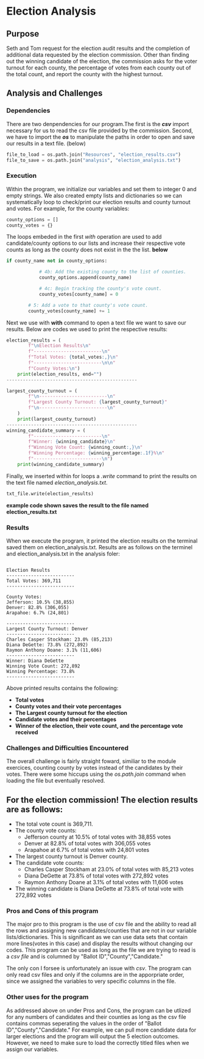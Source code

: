 # Election Analysis

## Purpose
Seth and Tom request for the election audit results and the completion of additional data requested by the election commission. Other than finding out the winning candidate of the election, the commission asks for the voter turnout for each county, the percentage of votes from each county out of the total count, and report the county with the highest turnout.

## Analysis and Challenges
### Dependencies
There are two denpendencies for our program.The first is the **_csv_** import necessary for us to read the csv file provided by the commission. Second, we have to import the **_os_** to manipulate the paths in order to open and save our results in a text file. (below)

```python:PyPoll_Challenge.py [6,8]
file_to_load = os.path.join("Resources", "election_results.csv")
file_to_save = os.path.join("analysis", "election_analysis.txt")
```

### Execution 
Within the program, we initialize our variables and set them to integer 0 and empty strings. We also created empty lists and dictionaries so we can systematically loop to check/print our election results and county turnout and votes. For example, for the county variables:

```python:PyPoll_Challenge.py [18-19]
county_options = []
county_votes = {}
```

The loops embeded in the first _with_ operation are used to add candidate/county options to our lists and increase their respective vote counts as long as the county does not exist in the the list. **below**

```python:PyPoll_Challenge.py [67-74]
if county_name not in county_options:

            # 4b: Add the existing county to the list of counties.
            county_options.append(county_name)

            # 4c: Begin tracking the county's vote count.
            county_votes[county_name] = 0

        # 5: Add a vote to that county's vote count.
        county_votes[county_name] += 1
```

Next we use with **with** command to open a text file we want to save our results. Below are codes we used to print the respective results:

```python:PyPoll_Challenge.py [81-87,111-117,144-150]
election_results = (
        f"\nElection Results\n"
        f"-------------------------\n"
        f"Total Votes: {total_votes:,}\n"
        f"-------------------------\n\n"
        f"County Votes:\n")
    print(election_results, end="")
------------------------------------------------

largest_county_turnout = (
        f"\n-------------------------\n"
        f"Largest County Turnout: {largest_county_turnout}"
        f"\n-------------------------\n"
    )
    print(largest_county_turnout)
------------------------------------------------
winning_candidate_summary = (
        f"-------------------------\n"
        f"Winner: {winning_candidate}\n"
        f"Winning Vote Count: {winning_count:,}\n"
        f"Winning Percentage: {winning_percentage:.1f}%\n"
        f"-------------------------\n")
    print(winning_candidate_summary)
```


Finally, we inserted within for loops a _.write_ command to print the results on the text file named _election_analysis.txt_.

```python:PyPoll_Challenge.py [89]
txt_file.write(election_results)
```

**example code shown saves the result to the file named election_results.txt**

### Results
When we execute the program, it printed the election results on the terminal saved them on election_analysis.txt. Results are as follows on the terminel and election_analysis.txt in the analysis foler:

```text file: analysis/election_analysis.txt

Election Results
-------------------------
Total Votes: 369,711
-------------------------

County Votes:
Jefferson: 10.5% (38,855)
Denver: 82.8% (306,055)
Arapahoe: 6.7% (24,801)

-------------------------
Largest County Turnout: Denver
-------------------------
Charles Casper Stockham: 23.0% (85,213)
Diana DeGette: 73.8% (272,892)
Raymon Anthony Doane: 3.1% (11,606)
-------------------------
Winner: Diana DeGette
Winning Vote Count: 272,892
Winning Percentage: 73.8%
-------------------------
```
Above printed results contains the following:
- **Total votes**
- **County votes and their vote percentages**
- **The Largest county turnout for the election**
- **Candidate votes and their percentages**
- **Winner of the election, their vote count, and the percentage vote received**

### Challenges and Difficulties Encountered
The overall challenge is fairly straight foward, similiar to the module exercices, counting county by votes instead of the candidates by their votes. There were some hiccups using the _os.path.join_ command when loading the file but eventually resolved.

## For the election commission! The election results are as follows:
- The total vote count is 369,711.
- The county vote counts:
	- Jefferson county at 10.5% of total votes with 38,855 votes
	- Denver at 82.8% of total votes with 306,055 votes
 	- Arapahoe at 6.7% of total votes with 24,801 votes
- The largest county turnout is Denver county.
- The candidate vote counts:
	- Charles Casper Stockham at 23.0% of total votes with 85,213 votes
	- Diana DeGette at 73.8%  of total votes with 272,892 votes
	- Raymon Anthony Doane at 3.1% of total votes with 11,606 votes
- The winning candidate is Diana DeGette at 73.8% of total vote with 272,892 votes


### Pros and Cons of this program
The major pro to this program is the use of csv file and the ability to read all the rows and assigning new candidates/counties that are not in our variable lists/dictionaries. This is significant as we can use data sets that contain more lines(votes in this case) and display the results without changing our codes. This program can be used as long as the file we are trying to read is a _csv file_ and is columned by "Ballot ID","County","Candidate."

The only con I forsee is unfortunately an issue with _csv_. The program can only read csv files and only if the columns are in the apporpriate order, since we assigned the variables to very specific columns in the file.

### Other uses for the program
As addressed above on under Pros and Cons, the program can be utlized for any numbers of candidates and their counties as long as the csv file contains commas seperating the values in the order of "Ballot ID","County","Candidate." For example, we can pull more candidate data for larger elections and the program will output the 5 election outcomes. However, we need to make sure to load the correctly titled files when we assign our variables.
